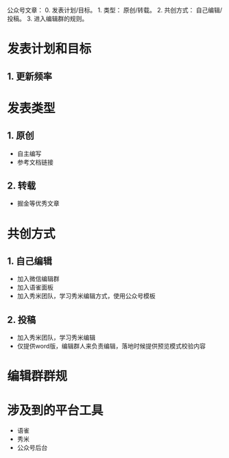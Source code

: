 公众号文章： 0. 发表计划/目标。 1. 类型： 原创/转载。 2. 共创方式： 自己编辑/投稿。 3. 进入编辑群的规则。 
# 发表计划和目标
## 1. 更新频率


# 发表类型
## 1. 原创
- 自主编写
- 参考文档链接
## 2. 转载
- 掘金等优秀文章


# 共创方式

## 1. 自己编辑
- 加入微信编辑群
- 加入语雀面板
- 加入秀米团队，学习秀米编辑方式，使用公众号模板

## 2. 投稿
- 加入秀米团队，学习秀米编辑
- 仅提供word版，编辑群人来负责编辑，落地时候提供预览模式校验内容

# 编辑群群规


# 涉及到的平台工具
- 语雀
- 秀米
- 公众号后台




